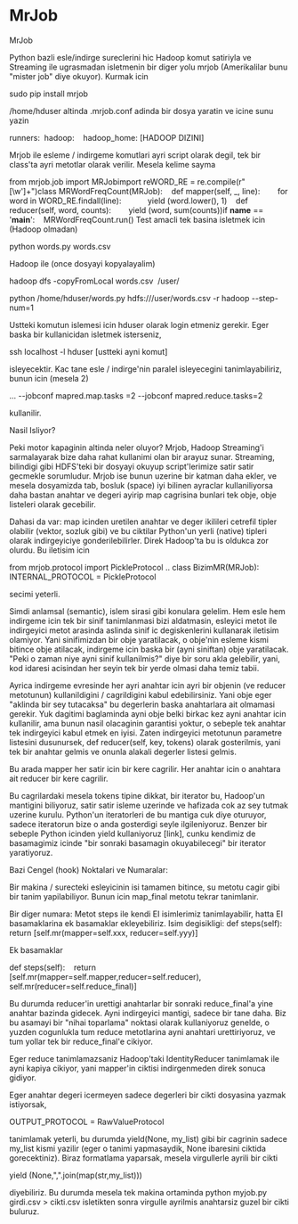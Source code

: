 # MrJob


MrJob





Python bazli esle/indirge sureclerini hic Hadoop komut satiriyla ve Streaming ile ugrasmadan isletmenin bir diger yolu mrjob (Amerikalilar bunu "mister job" diye okuyor). Kurmak icin

sudo pip install mrjob

/home/hduser altinda .mrjob.conf adinda bir dosya yaratin ve icine sunu yazin

runners:  hadoop:    hadoop_home: [HADOOP DIZINI]  

Mrjob ile esleme / indirgeme komutlari ayri script olarak degil, tek bir class'ta ayri metotlar olarak verilir. Mesela kelime sayma

from mrjob.job import MRJobimport reWORD_RE = re.compile(r"[\w']+")class MRWordFreqCount(MRJob):    def mapper(self, _, line):        for word in WORD_RE.findall(line):            yield (word.lower(), 1)    def reducer(self, word, counts):        yield (word, sum(counts))if __name__ == '__main__':    MRWordFreqCount.run()
Test amacli tek basina isletmek icin (Hadoop olmadan)

python words.py words.csv

Hadoop ile (once dosyayi kopyalayalim)

hadoop dfs -copyFromLocal words.csv  /user/

python /home/hduser/words.py hdfs:///user/words.csv -r hadoop --step-num=1

Ustteki komutun islemesi icin hduser olarak login etmeniz gerekir. Eger baska bir kullanicidan isletmek isterseniz,

ssh localhost -l hduser [ustteki ayni komut]

isleyecektir. Kac tane esle / indirge'nin paralel isleyecegini tanimlayabiliriz, bunun icin (mesela 2)

... --jobconf mapred.map.tasks =2 --jobconf mapred.reduce.tasks=2

kullanilir. 

Nasil Isliyor?

Peki motor kapaginin altinda neler oluyor? Mrjob, Hadoop Streaming'i sarmalayarak bize daha rahat kullanimi olan bir arayuz sunar. Streaming, bilindigi gibi HDFS'teki bir dosyayi okuyup script'lerimize satir satir gecmekle sorumludur. Mrjob ise bunun uzerine bir katman daha ekler, ve mesela dosyamizda tab, bosluk (space) iyi bilinen ayraclar kullaniliyorsa daha bastan anahtar ve degeri ayirip map cagrisina bunlari tek obje, obje listeleri olarak gecebilir.

Dahasi da var: map icinden uretilen anahtar ve deger ikilileri cetrefil tipler olabilir (vektor, sozluk gibi) ve bu ciktilar Python'un yerli (native) tipleri olarak indirgeyiciye gonderilebilirler. Direk Hadoop'ta bu is oldukca zor olurdu. Bu iletisim icin

from mrjob.protocol import PickleProtocol
..
class BizimMR(MRJob):
    INTERNAL_PROTOCOL = PickleProtocol

secimi yeterli. 

Simdi anlamsal (semantic), islem sirasi gibi konulara gelelim. Hem esle hem indirgeme icin tek bir sinif tanimlanmasi bizi aldatmasin, esleyici metot ile indirgeyici metot arasinda aslinda sinif ic degiskenlerini kullanarak  iletisim olamiyor. Yani sinifimizdan bir obje yaratilacak, o obje'nin esleme kismi bitince obje atilacak, indirgeme icin baska bir (ayni siniftan) obje yaratilacak. "Peki o zaman niye ayni sinif kullanilmis?" diye bir soru akla gelebilir, yani, kod idaresi acisindan her seyin tek bir yerde olmasi daha temiz tabii.

Ayrica indirgeme evresinde her ayri anahtar icin ayri bir objenin (ve reducer metotunun) kullanildigini / cagrildigini kabul edebilirsiniz. Yani obje eger "aklinda bir sey tutacaksa" bu degerlerin baska anahtarlara ait olmamasi gerekir. Yuk dagitimi baglaminda ayni obje belki birkac kez ayni anahtar icin kullanilir, ama bunun nasil olacaginin garantisi yoktur, o sebeple tek anahtar tek indirgeyici kabul etmek en iyisi. Zaten indirgeyici metotunun parametre listesini dusunursek, def reducer(self, key, tokens) olarak gosterilmis, yani tek bir anahtar gelmis ve onunla alakali degerler listesi gelmis.

Bu arada mapper her satir icin bir kere cagrilir. Her anahtar icin o anahtara ait reducer bir kere cagrilir.

Bu cagrilardaki mesela tokens tipine dikkat, bir iterator bu, Hadoop'un mantigini biliyoruz, satir satir isleme uzerinde ve hafizada cok az sey tutmak uzerine kurulu. Python'un iteratorleri de bu mantiga cuk diye oturuyor, sadece iteratorun bize o anda gosterdigi seyle ilgileniyoruz. Benzer bir sebeple Python icinden yield kullaniyoruz [link], cunku kendimiz de basamagimiz icinde "bir sonraki basamagin okuyabilecegi" bir iterator yaratiyoruz. 

Bazi Cengel (hook) Noktalari ve Numaralar:

Bir makina / surecteki esleyicinin isi tamamen bitince, su metotu cagir gibi bir tanim yapilabiliyor. Bunun icin map_final metotu tekrar tanimlanir. 

Bir diger numara: Metot steps ile kendi EI isimlerimiz tanimlayabilir, hatta EI basamaklarina ek basamaklar ekleyebiliriz. Isim degisikligi:
def steps(self):    return [self.mr(mapper=self.xxx, reducer=self.yyy)]

Ek basamaklar

def steps(self):    return [self.mr(mapper=self.mapper,reducer=self.reducer),            self.mr(reducer=self.reduce_final)]

Bu durumda reducer'in urettigi anahtarlar bir sonraki reduce_final'a yine anahtar bazinda gidecek. Ayni indirgeyici mantigi, sadece bir tane daha. Biz bu asamayi bir "nihai toparlama" noktasi olarak kullaniyoruz genelde, o yuzden cogunlukla  tum reduce metotlarina ayni anahtari urettiriyoruz, ve tum yollar tek bir reduce_final'e cikiyor. 

Eger reduce tanimlamazsaniz Hadoop'taki IdentityReducer tanimlamak ile ayni kapiya cikiyor, yani mapper'in ciktisi indirgenmeden direk sonuca gidiyor.

Eger anahtar degeri icermeyen sadece degerleri bir cikti dosyasina yazmak istiyorsak,

OUTPUT_PROTOCOL = RawValueProtocol

tanimlamak yeterli, bu durumda yield(None, my_list) gibi bir cagrinin sadece my_list kismi yazilir (eger o tanimi yapmasaydik, None ibaresini ciktida gorecektiniz). Biraz formatlama yaparsak, mesela virgullerle ayrili bir cikti

yield (None,",".join(map(str,my_list)))

diyebiliriz. Bu durumda mesela tek makina ortaminda python myjob.py girdi.csv > cikti.csv isletikten sonra virgulle ayrilmis anahtarsiz guzel bir cikti buluruz.





